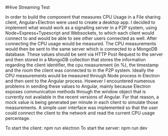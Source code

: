 #Hive Streaming Test

In order to build the component that measures CPU Usage in a File sharing client, Angular+Electron were used to create a desktop app. 
I decided to implement what would work as a signalling server in a P2P system, using Node+Express+Typescript and Websockets, to which each client would connect to and would be able to see other users connected as well. After connecting the CPU usage would be measured.
The CPU measurements would then be sent to the same server which is connected to a MongoDB database. These values should be sent via HTTP Post Request to the server and then stored in a MongoDB collection that stores the information regarding the client identifier, the cpu measurement (in %), the timestamp and the room the client was connected to in the P2P system. 
Ideally the CPU measurements would be measured through Node process in Electron and then sent to the Angular process. However I encountered numerous problems in sending these values to Angular, mainly because Electron exposes communication methods through the window object that is currently not available in the recent versions of Angular. For that reason, a mock value is being generated per minute in each client to simulate those measurements. 
A simple user interface was implemented so that the user could connect the client to the network and read the current CPU usage percentage.

To start the client: npm run electron
To start the server: npm run dev

